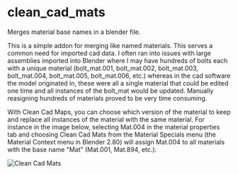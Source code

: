 # clean_cad_mats
Merges material base names in a blender file.

This is a simple addon for merging like named materials. This serves a common need for imported cad data. I often ran into issues with large assemblies imported into Blender where I may have hundreds of bolts each with a unique material (bolt_mat.001, bolt_mat.002, bolt_mat.003, bolt_mat.004, bolt_mat.005, bolt_mat.006, etc.) whereas in the cad software the model originated in, these were all a single material that could be edited one time and all instances of the bolt_mat would be updated. Manually reasigning hundreds of materials proved to be very time consuming. 

With Clean Cad Maps, you can choose which version of the material to keep and replace all instances of the material with the same material. For instance in the image below, selecting Mat.004 in the material properties tab and choosing Clean Cad Mats from the Material Specials menu (the Material Context menu in Blender 2.80) will assign Mat.004 to all materials with the base name "Mat" (Mat.001, Mat.894, etc.).

![Clean Cad Mats](https://i.ibb.co/SKMBbq4/Clean-Cad-Mats.png)
